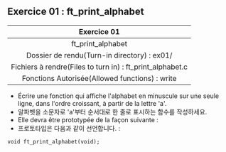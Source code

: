 ## Exercice 01 : ft_print_alphabet

|Exercice 01|
|:---:|
|ft_print_alphabet|
|Dossier de rendu(Turn-in directory) : ex01/|
|Fichiers à rendre(Files to turn in) : ft_print_alphabet.c|
|Fonctions Autorisée(Allowed functions) : write|

- Écrire une fonction qui affiche l'alphabet en minuscule sur une seule ligne, dans l'ordre croissant, à partir de la lettre 'a'.
- 알파벳을 소문자로 'a'부터 순서대로 한 줄로 표시하는 함수를 작성하세요.
- Elle devra être prototypée de la façon suivante :
- 프로토타입은 다음과 같이 선언합니다. : 

```
void ft_print_alphabet(void);
```